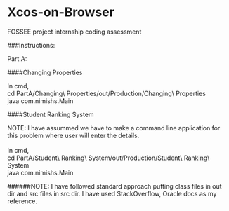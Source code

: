 # Xcos-on-Browser
FOSSEE project internship coding assessment

###Instructions:

Part A:

####Changing Properties

In cmd,<br />
cd PartA/Changing\ Properties/out/Production/Changing\ Properties<br /> 
java com.nimishs.Main<br /> 

####Student Ranking System

NOTE: I have assummed we have to make a command line application for this problem where user will enter the details.<br /><br />
In cmd,<br />
cd PartA/Student\ Ranking\ System/out/Production/Student\ Ranking\ System<br />
java com.nimishs.Main</br>

######NOTE:
I have followed standard approach putting class files in out dir and src files in src dir. I have used StackOverflow, Oracle docs as my reference.

